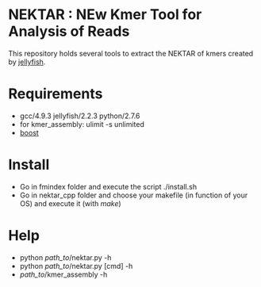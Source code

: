 # NEKTAR : NEw Kmer Tool for Analysis of Reads

This repository holds several tools to extract the NEKTAR of kmers created by [jellyfish](http://www.genome.umd.edu/jellyfish.html).

# Requirements #
* gcc/4.9.3 jellyfish/2.2.3 python/2.7.6
* for kmer_assembly: ulimit -s unlimited
* [boost](https://www.boost.org/)

# Install #
* Go in fmindex folder and execute the script ./install.sh
* Go in nektar_cpp folder and choose your makefile (in function of your OS) and execute it (with *make*)

# Help #
* python *path_to*/nektar.py -h
* python *path_to*/nektar.py [cmd] -h
* *path_to*/kmer_assembly -h
